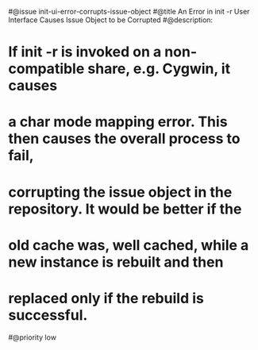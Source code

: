 #@issue init-ui-error-corrupts-issue-object
#@title An Error in init -r User Interface Causes Issue Object to be Corrupted
#@description:
#  If init -r is invoked on a non-compatible share, e.g. Cygwin, it causes
#  a char mode mapping error.  This then causes the overall process to fail,
#  corrupting the issue object in the repository.  It would be better if the
#  old cache was, well cached, while a new instance is rebuilt and then
#  replaced only if the rebuild is successful.

#@priority low
